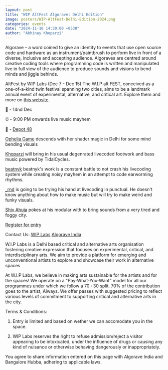 ```yaml
---
layout: post
title: "WIP AltFest Algorave: Delhi Edition"
image: posters/WIP-AltFest-Delhi-Edition-2024.png
categories: events
date: "2024-11-10 14:30:00 +0530"
author: "Abhinay Khoparzi"
---
```

Algorave – a word coined to give an identity to events that use open source code and hardware as an instrument/paintbrush to perform live in front of a diverse, inclusive and accepting audience. Algoraves are centred around creative coding tools where programming code is written and manipulated live in full view of the audience to produce sounds and visions to bend minds and jiggle behinds.

AltFest by WIP Labs (Dec 7 - Dec 15) The W.I.P alt FEST, conceived as a one-of-a-kind twin festival spanning two cities, aims to be a landmark annual event of experimental, alternative, and critical art. Explore them and more on [this website](https://wipaltfest.wipcollective.in).

📅 - 14nd Dec

⏰ - 9:00 PM onwards live music mayhem

📍 - [Depot 48](https://maps.app.goo.gl/eYBqDee21Pr3LeLWA)

[Ophelia Game](https://www.instagram.com/ophelia.game/) descends with her shader magic in Delhi for some mind bending visuals

[Khoparzi](http://khoparzi.com/) will bring in his usual degenrated livecoded footwork and bass music powered by TidalCycles.

[beatnyk](https://instagram.com/beatnyk) beatnyk's work is a constant battle to not crash his livecoding system while creating noisy mayhem in an attempt to code earworming rhythms.

[_rnd](https://www.instagram.com/rnd.exe) is going to be trying his hand at livecoding in punctual. He doesn't know anything about how to make music but will try to make weird and funky visuals.

[Shiv Ahuja](https://www.instagram.com/shivahuja) pokes at his modular with to bring sounds from a very tired and foggy city.

[Register for entry](https://wip-labs.mojo.page/wip-alt-fest-algorave)

Contact Us:
 [WIP Labs](http://instagram.com/wip_labs/)
 [Algorave India](https://instagram.com/algorave_india)
 
W.I.P Labs is a Delhi based critical and alternative arts organisation fostering creative expression that focuses on experimental, critical, and interdisciplinary arts. We aim to provide a platform for emerging and unconventional artists to explore and showcase their work in alternative spaces

At W.I.P Labs, we believe in making arts sustainable for the artists and for the spaces! We operate on a "Pay-What-You-Want" model for all our programmes under which we follow a 70 : 30 split. 70% of the contribution goes to the artist, Always. We offer passes with suggested pricing to reflect various levels of commitment to supporting critical and alternative arts in the city.

Terms & Conditions:
1. Entry is limited and based on wether we can accomodate you in the space.

2. WIP Labs reserves the right to refuse admission/reject a visitor appearing to be intoxicated, under the influence of drugs or causing any kind of nuisance or otherwise behaving dangerously or inappropriately.
      
You agree to share information entered on this page with Algorave India and Bangalore Hubba, adhering to applicable laws.